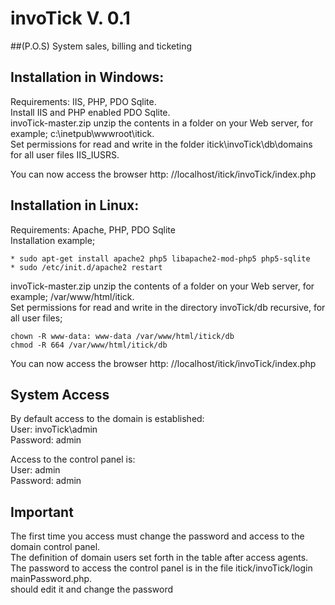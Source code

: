 invoTick V. 0.1
=================
##(P.O.S) System sales, billing and ticketing

Installation in Windows:
------------------------
Requirements: IIS, PHP, PDO Sqlite.  
Install IIS and PHP enabled PDO Sqlite.  
invoTick-master.zip unzip the contents in a folder on your Web server, for example; c:\inetpub\wwwroot\itick.  
Set permissions for read and write in the folder itick\invoTick\db\domains for all user files IIS_IUSRS.  

You can now access the browser http: //localhost/itick/invoTick/index.php  

Installation in Linux:
----------------------
Requirements: Apache, PHP, PDO Sqlite  
Installation example;
```
* sudo apt-get install apache2 php5 libapache2-mod-php5 php5-sqlite
* sudo /etc/init.d/apache2 restart
```
invoTick-master.zip unzip the contents of a folder on your Web server, for example; /var/www/html/itick.  
Set permissions for read and write in the directory invoTick/db recursive, for all user files;  
```
chown -R www-data: www-data /var/www/html/itick/db  
chmod -R 664 /var/www/html/itick/db  
```
You can now access the browser http: //localhost/itick/invoTick/index.php

System Access
-------------
By default access to the domain is established:  
User: invoTick\admin  
Password: admin  

Access to the control panel is:  
User: admin  
Password: admin

Important
---------
The first time you access must change the password and access to the domain control panel.  
The definition of domain users set forth in the table after access agents.  
The password to access the control panel is in the file itick/invoTick/login mainPassword.php.  
should edit it and change the password
